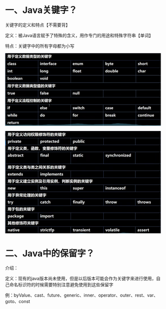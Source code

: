 # 一、Java关键字？

关键字的定义和特点【不需要背】

定义：被Java语言赋予了特殊的含义，用作专门的用途和特殊字符串【单词】

特点：关键字中的所有字母都为小写

![image-20231120153326843](https://github.com/w24w24/javaSE/blob/master/Images/Java%E5%85%B3%E9%94%AE%E5%AD%97.png)

![image-20231120153409879](https://github.com/w24w24/javaSE/blob/master/Images/java%E8%BF%90%E7%AE%97%E7%AC%A61.png)



# 二、Java中的保留字？

介绍：

定义：现有的java版本尚未使用，但是以后版本可能会作为关键字来进行使用，自己命名标识符的时候需要特别注意避免使用到这些保留字

例：byValue、cast、future、generic、inner、operator、outer、rest、var、goto、const

